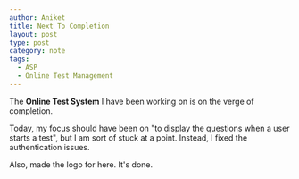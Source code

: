 ```yaml
---
author: Aniket
title: Next To Completion
layout: post
type: post
category: note
tags:
  - ASP
  - Online Test Management
---
```

The **Online Test System** I have been working on is on the verge of completion.

Today, my focus should have been on "to display the questions when a user starts a test", but I am sort of stuck at a point. Instead, I fixed the authentication issues.

Also, made the logo for here. It's done.